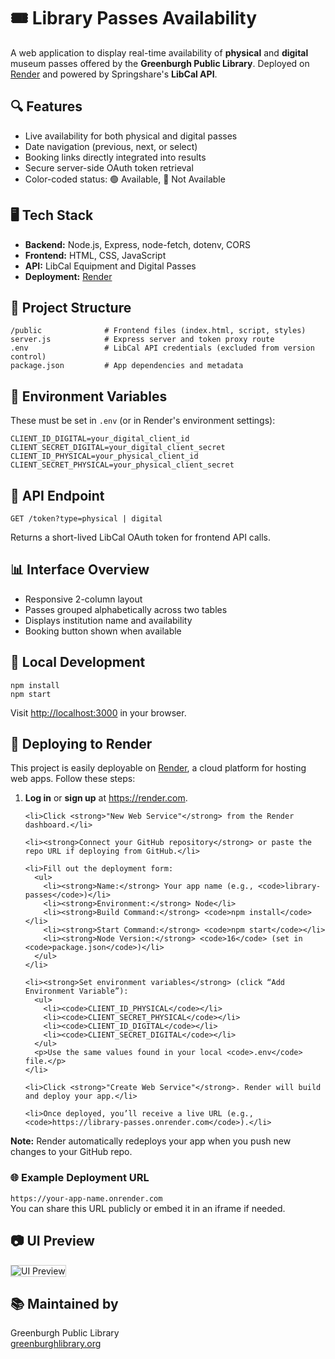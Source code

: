 <!DOCTYPE html>
<html lang="en">
<head>
  <meta charset="UTF-8">
</head>
<body>

  <h1>🎟️ Library Passes Availability</h1>
  <p>
    A web application to display real-time availability of <strong>physical</strong> and <strong>digital</strong> museum passes 
    offered by the <strong>Greenburgh Public Library</strong>. Deployed on <a href="https://render.com" target="_blank">Render</a> 
    and powered by Springshare's <strong>LibCal API</strong>.
  </p>

  <div class="section">
    <h2>🔍 Features</h2>
    <ul>
      <li>Live availability for both physical and digital passes</li>
      <li>Date navigation (previous, next, or select)</li>
      <li>Booking links directly integrated into results</li>
      <li>Secure server-side OAuth token retrieval</li>
      <li>Color-coded status: 🟢 Available, 🔴 Not Available</li>
    </ul>
  </div>

  <div class="section">
    <h2>🖥️ Tech Stack</h2>
    <ul>
      <li><strong>Backend:</strong> Node.js, Express, node-fetch, dotenv, CORS</li>
      <li><strong>Frontend:</strong> HTML, CSS, JavaScript</li>
      <li><strong>API:</strong> LibCal Equipment and Digital Passes</li>
      <li><strong>Deployment:</strong> <a href="https://render.com" target="_blank">Render</a></li>
    </ul>
  </div>

  <div class="section">
    <h2>📁 Project Structure</h2>
    <pre><code>/public              # Frontend files (index.html, script, styles)
server.js            # Express server and token proxy route
.env                 # LibCal API credentials (excluded from version control)
package.json         # App dependencies and metadata</code></pre>
  </div>

  <div class="section">
    <h2>🔐 Environment Variables</h2>
    <p>These must be set in <code>.env</code> (or in Render's environment settings):</p>
    <pre><code>CLIENT_ID_DIGITAL=your_digital_client_id
CLIENT_SECRET_DIGITAL=your_digital_client_secret
CLIENT_ID_PHYSICAL=your_physical_client_id
CLIENT_SECRET_PHYSICAL=your_physical_client_secret</code></pre>
  </div>

  <div class="section">
    <h2>📡 API Endpoint</h2>
    <pre><code>GET /token?type=physical | digital</code></pre>
    <p>Returns a short-lived LibCal OAuth token for frontend API calls.</p>
  </div>

  <div class="section">
    <h2>📊 Interface Overview</h2>
    <ul>
      <li>Responsive 2-column layout</li>
      <li>Passes grouped alphabetically across two tables</li>
      <li>Displays institution name and availability</li>
      <li>Booking button shown when available</li>
    </ul>
  </div>

  <div class="section">
    <h2>🚀 Local Development</h2>
    <pre><code>npm install
npm start</code></pre>
    <p>Visit <a href="http://localhost:3000" target="_blank">http://localhost:3000</a> in your browser.</p>
  </div>

<div class="section">
  <h2>🚀 Deploying to Render</h2>

  <p>This project is easily deployable on <a href="https://render.com" target="_blank">Render</a>, a cloud platform for hosting web apps. Follow these steps:</p>

  <ol>
    <li><strong>Log in</strong> or <strong>sign up</strong> at <a href="https://render.com" target="_blank">https://render.com</a>.</li>

    <li>Click <strong>"New Web Service"</strong> from the Render dashboard.</li>

    <li><strong>Connect your GitHub repository</strong> or paste the repo URL if deploying from GitHub.</li>

    <li>Fill out the deployment form:
      <ul>
        <li><strong>Name:</strong> Your app name (e.g., <code>library-passes</code>)</li>
        <li><strong>Environment:</strong> Node</li>
        <li><strong>Build Command:</strong> <code>npm install</code></li>
        <li><strong>Start Command:</strong> <code>npm start</code></li>
        <li><strong>Node Version:</strong> <code>16</code> (set in <code>package.json</code>)</li>
      </ul>
    </li>

    <li><strong>Set environment variables</strong> (click “Add Environment Variable”):
      <ul>
        <li><code>CLIENT_ID_PHYSICAL</code></li>
        <li><code>CLIENT_SECRET_PHYSICAL</code></li>
        <li><code>CLIENT_ID_DIGITAL</code></li>
        <li><code>CLIENT_SECRET_DIGITAL</code></li>
      </ul>
      <p>Use the same values found in your local <code>.env</code> file.</p>
    </li>

    <li>Click <strong>"Create Web Service"</strong>. Render will build and deploy your app.</li>

    <li>Once deployed, you’ll receive a live URL (e.g., <code>https://library-passes.onrender.com</code>).</li>
  </ol>

  <div class="highlight">
    <strong>Note:</strong> Render automatically redeploys your app when you push new changes to your GitHub repo.
  </div>

  <h3>🌐 Example Deployment URL</h3>
  <p>
    <code>https://your-app-name.onrender.com</code><br>
    You can share this URL publicly or embed it in an iframe if needed.
  </p>
</div>


  <div class="section">
    <h2>📷 UI Preview</h2>
    <p><img src="[https://via.placeholder.com/700x300?text=Pass+Availability+UI](https://greenburghlibrary.libcal.com/passes)" alt="UI Preview" style="max-width: 100%; border: 1px solid #ccc;"></p>
  </div>

  <div class="section">
    <h2>📚 Maintained by</h2>
    <p>
      Greenburgh Public Library<br>
      <a href="https://greenburghlibrary.org" target="_blank">greenburghlibrary.org</a>
    </p>
  </div>

</body>
</html>
